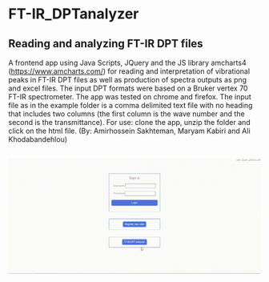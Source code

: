 # FT-IR_DPTanalyzer
## Reading and analyzing FT-IR DPT files
A frontend app using Java Scripts, JQuery and the JS library amcharts4 (https://www.amcharts.com/) for reading and interpretation of vibrational peaks in FT-IR DPT files as well as production of spectra outputs as png and excel files.
The input DPT formats were based on a Bruker vertex 70 FT-IR spectrometer.
The app was tested on chrome and firefox.
The input file as in the example folder is a comma delimited text file with no heading that includes two columns (the first column is the wave number and the second is the transmittance).
For use: clone the app, unzip the folder and click on the html file.
(By: Amirhossein Sakhteman, Maryam Kabiri and Ali Khodabandehlou)
## 
![](https://github.com/amir1715/FT-IR_DPTanalyzer/blob/master/help/DPRanalyser_movie.gif)
